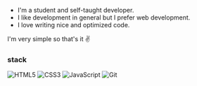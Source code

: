 - I'm a student and self-taught developer.
- I like development in general but I prefer web development.
- I love writing nice and optimized code.

I'm very simple so that's it ✌️

### stack
![HTML5](https://img.shields.io/badge/html5-%23E34F26.svg?style=for-the-badge&logo=html5&logoColor=white)
![CSS3](https://img.shields.io/badge/css3-%231572B6.svg?style=for-the-badge&logo=css3&logoColor=white)
![JavaScript](https://img.shields.io/badge/javascript-%23323330.svg?style=for-the-badge&logo=javascript&logoColor=%23F7DF1E)
![Git](https://img.shields.io/badge/git-%23f77f00.svg?style=for-the-badge&logo=git&logoColor=white)
